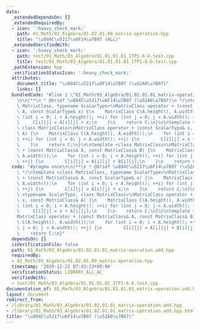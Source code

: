 ```yaml
---
data:
  _extendedDependsOn: []
  _extendedRequiredBy:
  - icon: ':heavy_check_mark:'
    path: 01_Math/03_Algebra/01.02.01.00_matrix-operation.hpp
    title: "\u884C\u5217\u6F14\u7B97 (ALL)"
  _extendedVerifiedWith:
  - icon: ':heavy_check_mark:'
    path: test/01_Math/03_Algebra/01.01.01.01_ITP1-6-D.test.cpp
    title: test/01_Math/03_Algebra/01.01.01.01_ITP1-6-D.test.cpp
  _pathExtension: hpp
  _verificationStatusIcon: ':heavy_check_mark:'
  attributes:
    document_title: "\u884C\u5217\u6F14\u7B97 (\u52A0\u7B97)"
    links: []
  bundledCode: "#line 2 \"01_Math/03_Algebra/01.02.01.01_matrix-operation.add.hpp\"\
    \n\n/**\n * @brief \u884C\u5217\u6F14\u7B97 (\u52A0\u7B97)\n */\ntemplate <class\
    \ MatrixClass, typename ScalarType>\nMatrixClass operator + (const MatrixClass&\
    \ A, const ScalarType& x) {\n    MatrixClass C(A.height(), A.width());\n    for\
    \ (int i = 0; i < A.height(); ++i) for (int j = 0; j < A.width(); ++j) {\n   \
    \     C[i][j] = A[i][j] + x;\n    }\n    return C;\n}\n\ntemplate <typename ScalarType,\
    \ class MatrixClass>\nMatrixClass operator + (const ScalarType& x, const MatrixClass&\
    \ A) {\n    MatrixClass C(A.height(), A.width());\n    for (int i = 0; i < A.height();\
    \ ++i) for (int j = 0; j < A.width(); ++j) {\n        C[i][j] = x + A[i][j];\n\
    \    }\n    return C;\n}\n\ntemplate <class MatrixClass>\nMatrixClass operator\
    \ + (const MatrixClass& A, const MatrixClass& B) {\n    MatrixClass C(A.height(),\
    \ A.width());\n    for (int i = 0; i < A.height(); ++i) for (int j = 0; j < A.width();\
    \ ++j) {\n        C[i][j] = A[i][j] + B[i][j];\n    }\n    return C;\n}\n"
  code: "#pragma once\n\n/**\n * @brief \u884C\u5217\u6F14\u7B97 (\u52A0\u7B97)\n\
    \ */\ntemplate <class MatrixClass, typename ScalarType>\nMatrixClass operator\
    \ + (const MatrixClass& A, const ScalarType& x) {\n    MatrixClass C(A.height(),\
    \ A.width());\n    for (int i = 0; i < A.height(); ++i) for (int j = 0; j < A.width();\
    \ ++j) {\n        C[i][j] = A[i][j] + x;\n    }\n    return C;\n}\n\ntemplate\
    \ <typename ScalarType, class MatrixClass>\nMatrixClass operator + (const ScalarType&\
    \ x, const MatrixClass& A) {\n    MatrixClass C(A.height(), A.width());\n    for\
    \ (int i = 0; i < A.height(); ++i) for (int j = 0; j < A.width(); ++j) {\n   \
    \     C[i][j] = x + A[i][j];\n    }\n    return C;\n}\n\ntemplate <class MatrixClass>\n\
    MatrixClass operator + (const MatrixClass& A, const MatrixClass& B) {\n    MatrixClass\
    \ C(A.height(), A.width());\n    for (int i = 0; i < A.height(); ++i) for (int\
    \ j = 0; j < A.width(); ++j) {\n        C[i][j] = A[i][j] + B[i][j];\n    }\n\
    \    return C;\n}"
  dependsOn: []
  isVerificationFile: false
  path: 01_Math/03_Algebra/01.02.01.01_matrix-operation.add.hpp
  requiredBy:
  - 01_Math/03_Algebra/01.02.01.00_matrix-operation.hpp
  timestamp: '2020-12-21 07:43:23+00:00'
  verificationStatus: LIBRARY_ALL_AC
  verifiedWith:
  - test/01_Math/03_Algebra/01.01.01.01_ITP1-6-D.test.cpp
documentation_of: 01_Math/03_Algebra/01.02.01.01_matrix-operation.add.hpp
layout: document
redirect_from:
- /library/01_Math/03_Algebra/01.02.01.01_matrix-operation.add.hpp
- /library/01_Math/03_Algebra/01.02.01.01_matrix-operation.add.hpp.html
title: "\u884C\u5217\u6F14\u7B97 (\u52A0\u7B97)"
---
```

